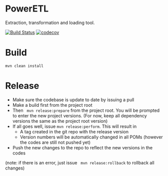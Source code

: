 # PowerETL
Extraction, transformation and loading tool.


[![Build Status](https://travis-ci.org/poweretl/poweretl-framework.svg?branch=master)](https://travis-ci.org/poweretl/poweretl-framework)  [![codecov](https://codecov.io/gh/poweretl/poweretl-framework/branch/master/graph/badge.svg)](https://codecov.io/gh/poweretl/poweretl-framework)

# Build

``` mvn clean install ```


# Release

* Make sure the codebase is update to date by issuing a pull
* Make a build first from the project root
* Then ``` mvn release:prepare``` from the project root. You will be prompted to enter the new project versions. (For now, keep all dependency versions the same as the project root version)
* If all goes well, issue ```mvn release:perform```. This will result in
    * A tag created in the git repo with the release version
    * Version numbers will be automatically changed in all POMs (however the codes are still not pushed yet)
* Push the new changes to the repo to reflect the new versions in the codes

(note: if there is an error, just issue ``` mvn release:rollback``` to rollback all changes)









